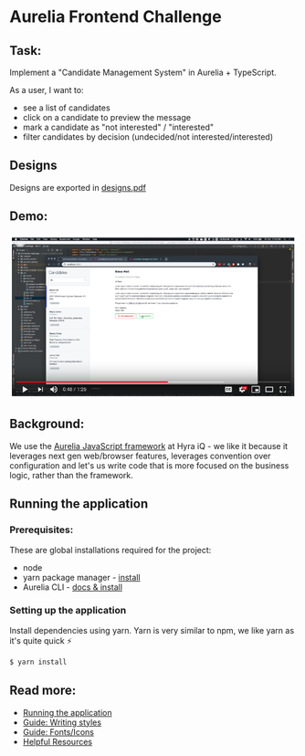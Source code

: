 # Aurelia Frontend Challenge

## Task:

Implement a "Candidate Management System" in Aurelia + TypeScript.

As a user, I want to:

* see a list of candidates
* click on a candidate to preview the message
* mark a candidate as "not interested" / "interested"
* filter candidates by decision (undecided/not interested/interested) 

## Designs

Designs are exported in [designs.pdf](./designs.pdf)

## Demo:

[![Thistle Demo](./docs/images/video.png)](http://www.youtube.com/watch?v=maH0W3cLgko)

## Background:

We use the [Aurelia JavaScript framework](https://aurelia.io/) at Hyra iQ - we like it because it leverages next gen
web/browser features, leverages convention over configuration and let's us write code that is more focused on the business
logic, rather than the framework.

## Running the application

### Prerequisites:

These are global installations required for the project:

* node
* yarn package manager - [install](https://yarnpkg.com/en/docs/install)
* Aurelia CLI - [docs & install](https://aurelia.io/docs/build-systems/aurelia-cli/)

### Setting up the application

Install dependencies using yarn. Yarn is very similar to npm, we like yarn as it's quite quick ⚡️

```bash
$ yarn install
```

## Read more:

* [Running the application](docs/running-the-application.md)
* [Guide: Writing styles](docs/guide-styles.md)
* [Guide: Fonts/Icons](docs/guide-fonts-icons.md)
* [Helpful Resources](docs/helpful-resources.md)
